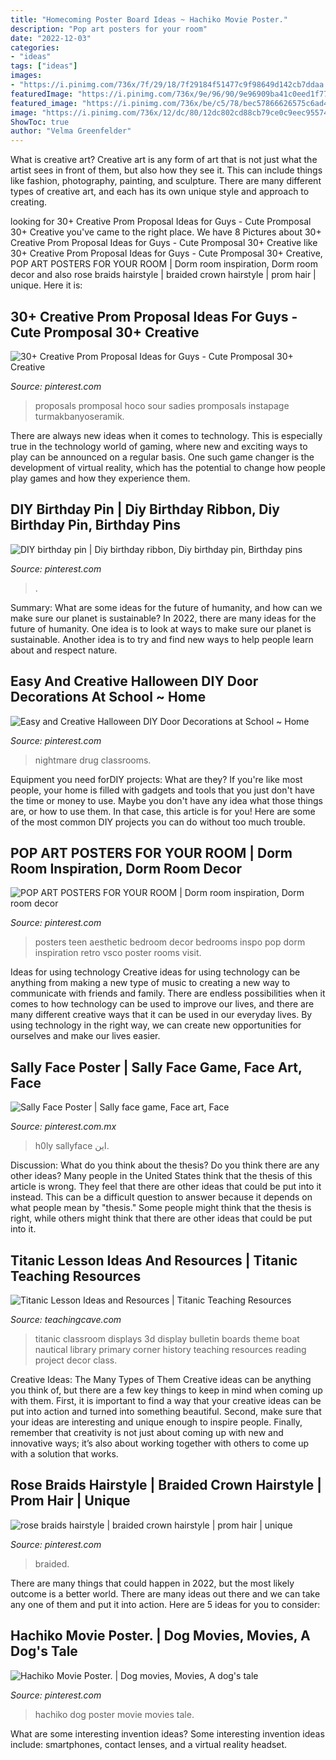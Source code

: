 ```yaml
---
title: "Homecoming Poster Board Ideas ~ Hachiko Movie Poster."
description: "Pop art posters for your room"
date: "2022-12-03"
categories:
- "ideas"
tags: ["ideas"]
images:
- "https://i.pinimg.com/736x/7f/29/18/7f29184f51477c9f98649d142cb7ddaa.jpg"
featuredImage: "https://i.pinimg.com/736x/9e/96/90/9e96909ba41c0eed1f7785a44dcf7591.jpg"
featured_image: "https://i.pinimg.com/736x/be/c5/78/bec57866626575c6ad4a1025870978bd.jpg"
image: "https://i.pinimg.com/736x/12/dc/80/12dc802cd88cb79ce0c9eec955744a6a.jpg"
ShowToc: true
author: "Velma Greenfelder"
---
```



What is creative art?
Creative art is any form of art that is not just what the artist sees in front of them, but also how they see it. This can include things like fashion, photography, painting, and sculpture. There are many different types of creative art, and each has its own unique style and approach to creating.

	

		
looking for 30+ Creative Prom Proposal Ideas for Guys - Cute Promposal 30+ Creative you've came to the right place. We have 8 Pictures about 30+ Creative Prom Proposal Ideas for Guys - Cute Promposal 30+ Creative like 30+ Creative Prom Proposal Ideas for Guys - Cute Promposal 30+ Creative, POP ART POSTERS FOR YOUR ROOM | Dorm room inspiration, Dorm room decor and also rose braids hairstyle | braided crown hairstyle | prom hair | unique. Here it is:
		
    
## 30+ Creative Prom Proposal Ideas For Guys - Cute Promposal 30+ Creative

<img loading=lazy src="https://i.pinimg.com/736x/8a/0f/30/8a0f30b4d87c4eca74595c0c4f75140a.jpg" onerror="this.onerror=null;this.src='https://tse3.mm.bing.net/th?id=OIP.5wf_hF4bM6nRxmWUZnHKrQHaJ3&amp;pid=15.1';" alt="30+ Creative Prom Proposal Ideas for Guys - Cute Promposal 30+ Creative">

_Source: pinterest.com_

>proposals promposal hoco sour sadies promposals instapage turmakbanyoseramik. 

	

There are always new ideas when it comes to technology. This is especially true in the technology world of gaming, where new and exciting ways to play can be announced on a regular basis. One such game changer is the development of virtual reality, which has the potential to change how people play games and how they experience them.

    
## DIY Birthday Pin | Diy Birthday Ribbon, Diy Birthday Pin, Birthday Pins

<img loading=lazy src="https://i.pinimg.com/736x/14/b9/76/14b97690f549ca402e6b7f7ec4fefe2c.jpg" onerror="this.onerror=null;this.src='https://tse3.mm.bing.net/th?id=OIP.9HohkMpmOBKPBTLvrDaIdQHaNK&amp;pid=15.1';" alt="DIY birthday pin | Diy birthday ribbon, Diy birthday pin, Birthday pins">

_Source: pinterest.com_

>. 

	

Summary: What are some ideas for the future of humanity, and how can we make sure our planet is sustainable?
In 2022, there are many ideas for the future of humanity. One idea is to look at ways to make sure our planet is sustainable. Another idea is to try and find new ways to help people learn about and respect nature.

    
## Easy And Creative Halloween DIY Door Decorations At School ~ Home

<img loading=lazy src="https://i.pinimg.com/736x/12/dc/80/12dc802cd88cb79ce0c9eec955744a6a.jpg" onerror="this.onerror=null;this.src='https://tse2.mm.bing.net/th?id=OIP.cEBgQUlKK5bgtbY0FuU_mQHaJ3&amp;pid=15.1';" alt="Easy and Creative Halloween DIY Door Decorations at School ~ Home">

_Source: pinterest.com_

>nightmare drug classrooms. 

	

Equipment you need forDIY projects: What are they?
If you're like most people, your home is filled with gadgets and tools that you just don't have the time or money to use. Maybe you don't have any idea what those things are, or how to use them. In that case, this article is for you! Here are some of the most common DIY projects you can do without too much trouble.

    
## POP ART POSTERS FOR YOUR ROOM | Dorm Room Inspiration, Dorm Room Decor

<img loading=lazy src="https://i.pinimg.com/736x/5f/d0/e3/5fd0e30448cd5a6646173dc47c630ecd.jpg" onerror="this.onerror=null;this.src='https://tse2.mm.bing.net/th?id=OIP.U8KlDpmApx6ubKMUrM7DawHaK8&amp;pid=15.1';" alt="POP ART POSTERS FOR YOUR ROOM | Dorm room inspiration, Dorm room decor">

_Source: pinterest.com_

>posters teen aesthetic bedroom decor bedrooms inspo pop dorm inspiration retro vsco poster rooms visit. 

	

Ideas for using technology
Creative ideas for using technology can be anything from making a new type of music to creating a new way to communicate with friends and family. There are endless possibilities when it comes to how technology can be used to improve our lives, and there are many different creative ways that it can be used in our everyday lives. By using technology in the right way, we can create new opportunities for ourselves and make our lives easier.

    
## Sally Face Poster | Sally Face Game, Face Art, Face

<img loading=lazy src="https://i.pinimg.com/736x/9e/96/90/9e96909ba41c0eed1f7785a44dcf7591.jpg" onerror="this.onerror=null;this.src='https://tse4.mm.bing.net/th?id=OIP.xiFJoqyEeDUdQnAgSkfZHgHaKc&amp;pid=15.1';" alt="Sally Face Poster | Sally face game, Face art, Face">

_Source: pinterest.com.mx_

>h0ly sallyface این. 

	

Discussion: What do you think about the thesis? Do you think there are any other ideas?
Many people in the United States think that the thesis of this article is wrong. They feel that there are other ideas that could be put into it instead. This can be a difficult question to answer because it depends on what people mean by "thesis." Some people might think that the thesis is right, while others might think that there are other ideas that could be put into it.

    
## Titanic Lesson Ideas And Resources | Titanic Teaching Resources

<img loading=lazy src="https://www.teachingcave.com/wp-content/uploads/2014/07/Titanic1.jpg" onerror="this.onerror=null;this.src='https://tse4.mm.bing.net/th?id=OIP.rJPIfm5tT6w2YGj_WSWTXAAAAA&amp;pid=15.1';" alt="Titanic Lesson Ideas and Resources | Titanic Teaching Resources">

_Source: teachingcave.com_

>titanic classroom displays 3d display bulletin boards theme boat nautical library primary corner history teaching resources reading project decor class. 

	

Creative Ideas: The Many Types of Them
Creative ideas can be anything you think of, but there are a few key things to keep in mind when coming up with them. First, it is important to find a way that your creative ideas can be put into action and turned into something beautiful. Second, make sure that your ideas are interesting and unique enough to inspire people. Finally, remember that creativity is not just about coming up with new and innovative ways; it’s also about working together with others to come up with a solution that works.

    
## Rose Braids Hairstyle | Braided Crown Hairstyle | Prom Hair | Unique

<img loading=lazy src="https://i.pinimg.com/736x/be/c5/78/bec57866626575c6ad4a1025870978bd.jpg" onerror="this.onerror=null;this.src='https://tse1.mm.bing.net/th?id=OIP.2AaQD5aZFNUHrN3lZc9NUAHaJ3&amp;pid=15.1';" alt="rose braids hairstyle | braided crown hairstyle | prom hair | unique">

_Source: pinterest.com_

>braided. 

	

There are many things that could happen in 2022, but the most likely outcome is a better world. There are many ideas out there and we can take any one of them and put it into action. Here are 5 ideas for you to consider: 

    
## Hachiko Movie Poster. | Dog Movies, Movies, A Dog&#039;s Tale

<img loading=lazy src="https://i.pinimg.com/736x/7f/29/18/7f29184f51477c9f98649d142cb7ddaa.jpg" onerror="this.onerror=null;this.src='https://tse3.mm.bing.net/th?id=OIP.vgjfyeuhy4MaagP5H8RtggHaKv&amp;pid=15.1';" alt="Hachiko Movie Poster. | Dog movies, Movies, A dog&#039;s tale">

_Source: pinterest.com_

>hachiko dog poster movie movies tale. 

	

What are some interesting invention ideas?
Some interesting invention ideas include: smartphones, contact lenses, and a virtual reality headset.


